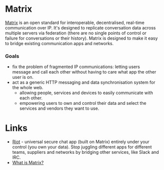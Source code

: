 # Matrix

[Matrix](https://matrix.org) is an open standard for interoperable, decentralised, real-time communication over IP. It's designed to replicate conversation data across multiple servers via federation (there are no single points of control or failure for conversations or their history). Matrix is designed to make it easy to bridge existing communication apps and networks.

### Goals
* fix the problem of fragmented IP communications: letting users message and call each other without having to care what app the other user is on.
* act as a generic HTTP messaging and data synchronisation system for the whole web.
  * allowing people, services and devices to easily communicate with each other.
  * empowering users to own and control their data and select the services and vendors they want to use.

# Links
* [Riot](https://about.riot.im/) - universal secure chat app (built on Matrix) entirely under your control (you own your data). Stop juggling different apps for different teams, suppliers and networks by bridging other services, like Slack and IRC.
* [What is Matrix?](https://matrix.org/docs/guides/faq.html#what-is-matrix)
